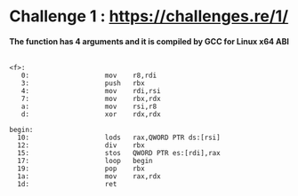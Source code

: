 # Challenge 1 : https://challenges.re/1/

#### The function has 4 arguments and it is compiled by GCC for Linux x64 ABI

````assembly

<f>:
   0:                   mov    r8,rdi
   3:                   push   rbx
   4:                   mov    rdi,rsi
   7:                   mov    rbx,rdx
   a:                   mov    rsi,r8
   d:                   xor    rdx,rdx

begin:
  10:                   lods   rax,QWORD PTR ds:[rsi]
  12:                   div    rbx
  15:                   stos   QWORD PTR es:[rdi],rax
  17:                   loop   begin
  19:                   pop    rbx
  1a:                   mov    rax,rdx
  1d:                   ret

````
